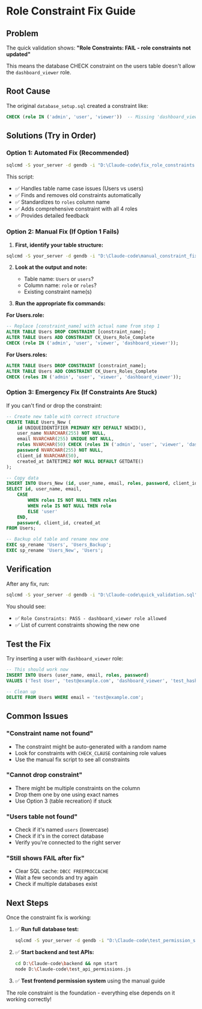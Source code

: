 # Role Constraint Fix Guide

## Problem
The quick validation shows: **"Role Constraints: FAIL - role constraints not updated"**

This means the database CHECK constraint on the users table doesn't allow the `dashboard_viewer` role.

## Root Cause
The original `database_setup.sql` created a constraint like:
```sql
CHECK (role IN ('admin', 'user', 'viewer'))  -- Missing 'dashboard_viewer'
```

## Solutions (Try in Order)

### Option 1: Automated Fix (Recommended)
```bash
sqlcmd -S your_server -d gendb -i "D:\Claude-code\fix_role_constraints.sql"
```

This script:
- ✅ Handles table name case issues (Users vs users)
- ✅ Finds and removes old constraints automatically  
- ✅ Standardizes to `roles` column name
- ✅ Adds comprehensive constraint with all 4 roles
- ✅ Provides detailed feedback

### Option 2: Manual Fix (If Option 1 Fails)

1. **First, identify your table structure:**
```bash
sqlcmd -S your_server -d gendb -i "D:\Claude-code\manual_constraint_fix.sql"
```

2. **Look at the output and note:**
   - Table name: `Users` or `users`?
   - Column name: `role` or `roles`?
   - Existing constraint name(s)

3. **Run the appropriate fix commands:**

**For Users.role:**
```sql
-- Replace [constraint_name] with actual name from step 1
ALTER TABLE Users DROP CONSTRAINT [constraint_name];
ALTER TABLE Users ADD CONSTRAINT CK_Users_Role_Complete 
CHECK (role IN ('admin', 'user', 'viewer', 'dashboard_viewer'));
```

**For Users.roles:**
```sql
ALTER TABLE Users DROP CONSTRAINT [constraint_name];
ALTER TABLE Users ADD CONSTRAINT CK_Users_Roles_Complete 
CHECK (roles IN ('admin', 'user', 'viewer', 'dashboard_viewer'));
```

### Option 3: Emergency Fix (If Constraints Are Stuck)

If you can't find or drop the constraint:

```sql
-- Create new table with correct structure
CREATE TABLE Users_New (
    id UNIQUEIDENTIFIER PRIMARY KEY DEFAULT NEWID(),
    user_name NVARCHAR(255) NOT NULL,
    email NVARCHAR(255) UNIQUE NOT NULL,
    roles NVARCHAR(50) CHECK (roles IN ('admin', 'user', 'viewer', 'dashboard_viewer')) NOT NULL DEFAULT 'user',
    password NVARCHAR(255) NOT NULL,
    client_id NVARCHAR(50),
    created_at DATETIME2 NOT NULL DEFAULT GETDATE()
);

-- Copy data
INSERT INTO Users_New (id, user_name, email, roles, password, client_id, created_at)
SELECT id, user_name, email, 
    CASE 
        WHEN roles IS NOT NULL THEN roles 
        WHEN role IS NOT NULL THEN role 
        ELSE 'user' 
    END,
    password, client_id, created_at
FROM Users;

-- Backup old table and rename new one
EXEC sp_rename 'Users', 'Users_Backup';
EXEC sp_rename 'Users_New', 'Users';
```

## Verification

After any fix, run:
```bash
sqlcmd -S your_server -d gendb -i "D:\Claude-code\quick_validation.sql"
```

You should see:
- ✅ `Role Constraints: PASS - dashboard_viewer role allowed`
- ✅ List of current constraints showing the new one

## Test the Fix

Try inserting a user with `dashboard_viewer` role:
```sql
-- This should work now
INSERT INTO Users (user_name, email, roles, password) 
VALUES ('Test User', 'test@example.com', 'dashboard_viewer', 'test_hash');

-- Clean up
DELETE FROM Users WHERE email = 'test@example.com';
```

## Common Issues

### "Constraint name not found"
- The constraint might be auto-generated with a random name
- Look for constraints with `CHECK_CLAUSE` containing role values
- Use the manual fix script to see all constraints

### "Cannot drop constraint"
- There might be multiple constraints on the column
- Drop them one by one using exact names
- Use Option 3 (table recreation) if stuck

### "Users table not found" 
- Check if it's named `users` (lowercase)
- Check if it's in the correct database
- Verify you're connected to the right server

### "Still shows FAIL after fix"
- Clear SQL cache: `DBCC FREEPROCCACHE`
- Wait a few seconds and try again
- Check if multiple databases exist

## Next Steps

Once the constraint fix is working:

1. ✅ **Run full database test:**
   ```bash
   sqlcmd -S your_server -d gendb -i "D:\Claude-code\test_permission_system.sql"
   ```

2. ✅ **Start backend and test APIs:**
   ```bash
   cd D:\Claude-code\backend && npm start
   node D:\Claude-code\test_api_permissions.js
   ```

3. ✅ **Test frontend permission system** using the manual guide

The role constraint is the foundation - everything else depends on it working correctly!